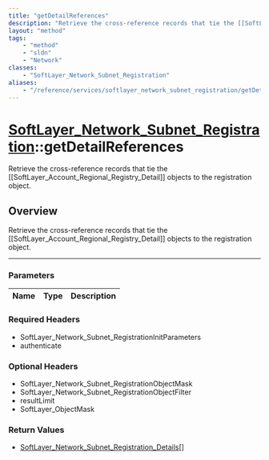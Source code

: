```yaml
---
title: "getDetailReferences"
description: "Retrieve the cross-reference records that tie the [[SoftLayer_Account_Regional_Registry_Detail]] objects to the registra... "
layout: "method"
tags:
    - "method"
    - "sldn"
    - "Network"
classes:
    - "SoftLayer_Network_Subnet_Registration"
aliases:
    - "/reference/services/softlayer_network_subnet_registration/getDetailReferences"
---
```

# [SoftLayer_Network_Subnet_Registration](/reference/services/SoftLayer_Network_Subnet_Registration)::getDetailReferences

Retrieve the cross-reference records that tie the [[SoftLayer_Account_Regional_Registry_Detail]] objects to the registration object.


## Overview 
Retrieve the cross-reference records that tie the [[SoftLayer_Account_Regional_Registry_Detail]] objects to the registration object.

-----

### Parameters 
|Name | Type | Description |
| --- | --- | --- |


### Required Headers
* SoftLayer_Network_Subnet_RegistrationInitParameters
* authenticate


### Optional Headers
* SoftLayer_Network_Subnet_RegistrationObjectMask
* SoftLayer_Network_Subnet_RegistrationObjectFilter
* resultLimit
* SoftLayer_ObjectMask

### Return Values
* <a href='/reference/datatypes/SoftLayer_Network_Subnet_Registration_Details'>SoftLayer_Network_Subnet_Registration_Details[] </a>




